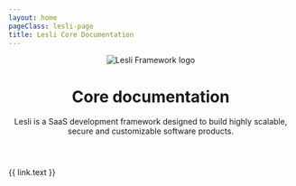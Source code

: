```yaml
---
layout: home
pageClass: lesli-page
title: Lesli Core Documentation
---
```

<script setup>

const links = [{
    href: "/engines/lesli/about/",
    icon: "ri-heart-line",
    text: "About"
}, {
    href: "/engines/lesli/getting-started/",
    icon: "ri-send-plane-line",
    text: "Getting started"
}, {
    href: "/engines/lesli/contributing/",
    icon: "ri-git-pull-request-line",
    text: "Contributing"
}, {
    href: "/engines/lesli/database/",
    icon: "ri-database-line",
    text: "Database"
}, {
    href: "/engines/lesli/ruby-on-rails/",
    icon: "ri-server-line",
    text: "Ruby on Rails"
}, {
    href: "/engines/lesli/theming/",
    icon: "ri-window-line",
    text: "Frontend"
}, {
    href: "/engines/lesli/theming/",
    icon: "ri-palette-line",
    text: "Theming"
// }, {
//     href: "/engines/lesli/security/",
//     icon: "ri-shield-line",
//     text: "Security"
}, {
    href: "/engines/lesli/generators/",
    icon: "ri-code-line",
    text: "Generators"
}, {
    href: "/engines/lesli/testing/",
    icon: "ri-bug-line",
    text: "Testing"
// }, {
//     href: "/engines/lesli/engines/",
//     icon: "ri-shapes-line",
//     text: "Engines"
}, {
    href: "/engines/lesli/deployment/",
    icon: "ri-flashlight-line",
    text: "Deployment"
}]

import componentLesliFooter from "./.vitepress/components/lesli-footer.vue"
</script>

<header class="lesli-page-header container">
    <div class="hero is-medium">
        <div class="hero-body">
            <img alt="Lesli Framework logo" src="/images/brand/lesli.svg" />
            <h1>Core documentation</h1>
            <p>Lesli is a SaaS development framework designed to build highly scalable, secure and customizable software products.</p>
        </div>
    </div>
</header>
<section class="container lesli-page-content-boxes">
    <div class="columns">
        <div class="column" v-for="link in links">
            <a :href="link.href">
                <i :class="[link.icon]"></i>
                {{ link.text }}
            </a>
        </div>
    </div>
</section>

<br />
<br />
<br />
<br />

<componentLesliFooter/>

<style lang="scss">
    
</style>
